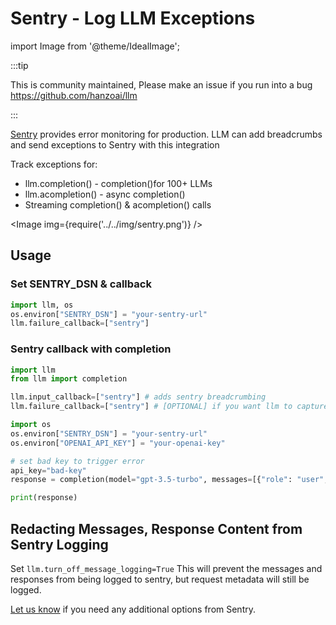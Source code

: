 # Sentry - Log LLM Exceptions
import Image from '@theme/IdealImage';


:::tip

This is community maintained, Please make an issue if you run into a bug
https://github.com/hanzoai/llm

:::


[Sentry](https://sentry.io/) provides error monitoring for production. LLM can add breadcrumbs and send exceptions to Sentry with this integration

Track exceptions for:
- llm.completion() - completion()for 100+ LLMs
- llm.acompletion() - async completion()
- Streaming completion() & acompletion() calls

<Image img={require('../../img/sentry.png')} />


## Usage

### Set SENTRY_DSN & callback

```python
import llm, os
os.environ["SENTRY_DSN"] = "your-sentry-url"
llm.failure_callback=["sentry"]
```

### Sentry callback with completion
```python
import llm
from llm import completion 

llm.input_callback=["sentry"] # adds sentry breadcrumbing
llm.failure_callback=["sentry"] # [OPTIONAL] if you want llm to capture -> send exception to sentry

import os 
os.environ["SENTRY_DSN"] = "your-sentry-url"
os.environ["OPENAI_API_KEY"] = "your-openai-key"

# set bad key to trigger error 
api_key="bad-key"
response = completion(model="gpt-3.5-turbo", messages=[{"role": "user", "content": "Hey!"}], stream=True, api_key=api_key)

print(response)
```

## Redacting Messages, Response Content from Sentry Logging 

Set `llm.turn_off_message_logging=True` This will prevent the messages and responses from being logged to sentry, but request metadata will still be logged.

[Let us know](https://github.com/hanzoai/llm/issues/new?assignees=&labels=enhancement&projects=&template=feature_request.yml&title=%5BFeature%5D%3A+) if you need any additional options from Sentry. 

